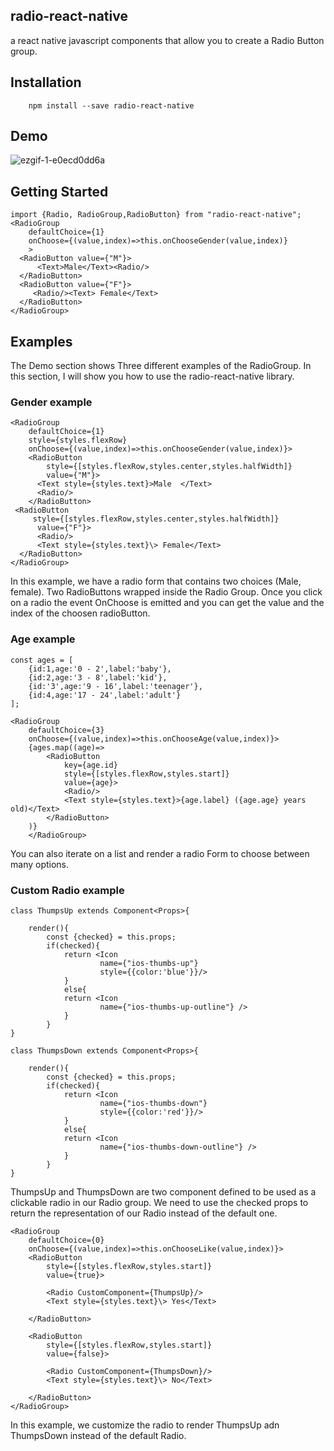 ## **radio-react-native**

a react native javascript components that allow you to create a Radio Button group.




## Installation

	    npm install --save radio-react-native

## Demo

![ezgif-1-e0ecd0dd6a](https://user-images.githubusercontent.com/15144618/37248148-b26296c0-24c1-11e8-8789-5b7984e0aed2.gif)


## Getting Started

    import {Radio, RadioGroup,RadioButton} from "radio-react-native";
    <RadioGroup 
	    defaultChoice={1} 
	    onChoose={(value,index)=>this.onChooseGender(value,index)}
	    >
      <RadioButton value={"M"}>
	      <Text>Male</Text><Radio/> 
      </RadioButton>
      <RadioButton value={"F"}>
         <Radio/><Text> Female</Text>
      </RadioButton>
    </RadioGroup>


## Examples

The Demo section shows Three different examples of the RadioGroup. In this section, I will show you how to use the radio-react-native library.

### Gender example

    <RadioGroup 
	    defaultChoice={1} 
	    style={styles.flexRow} 
	    onChoose={(value,index)=>this.onChooseGender(value,index)}>  
	    <RadioButton 
		    style={[styles.flexRow,styles.center,styles.halfWidth]}
		    value={"M"}>
	      <Text style={styles.text}>Male  </Text>
	      <Radio/> 
	    </RadioButton>
     <RadioButton 
	     style={[styles.flexRow,styles.center,styles.halfWidth]}
	      value={"F"}>  
	      <Radio/>
	      <Text style={styles.text}\> Female</Text>
      </RadioButton>
	</RadioGroup>

In this example, we have a radio form that contains two choices (Male, female). Two RadioButtons wrapped inside the Radio Group. 
Once you click on a radio the event OnChoose is emitted and you can get the value and the index of the choosen radioButton.

### Age example

    const ages = [  
	    {id:1,age:'0 - 2',label:'baby'},
	    {id:2,age:'3 - 8',label:'kid'},
	    {id:'3',age:'9 - 16',label:'teenager'},
	    {id:4,age:'17 - 24',label:'adult'}
    ];
    
    <RadioGroup 
	    defaultChoice={3} 
	    onChoose={(value,index)=>this.onChooseAge(value,index)}>
	    {ages.map((age)=> 
		    <RadioButton 
			    key={age.id} 
			    style={[styles.flexRow,styles.start]} 
			    value={age}>
			    <Radio/>
			    <Text style={styles.text}>{age.label} ({age.age} years old)</Text>
			</RadioButton>
		)}  
		</RadioGroup>
You can also iterate on a list and render a radio Form to choose between many options.

### Custom Radio example

    class ThumpsUp extends Component<Props>{  
  
	    render(){  
	        const {checked} = this.props;  
	        if(checked){  
	            return <Icon 
			            name={"ios-thumbs-up"} 
			            style={{color:'blue'}}/>  
	            }
	            else{  
	            return <Icon 
			            name={"ios-thumbs-up-outline"} />  
	            }  
		    }  
    }
    
    class ThumpsDown extends Component<Props>{  
  
	    render(){  
	        const {checked} = this.props;  
	        if(checked){  
	            return <Icon 
			            name={"ios-thumbs-down"} 
			            style={{color:'red'}}/>  
	            }
	            else{  
	            return <Icon 
			            name={"ios-thumbs-down-outline"} />  
	            }  
		    }  
    }


 ThumpsUp and ThumpsDown are two component defined to be used as a clickable radio in our Radio group.
We need to use the checked props to return the representation of our Radio instead of the default one.


    <RadioGroup 
	    defaultChoice={0} 
	    onChoose={(value,index)=>this.onChooseLike(value,index)}>
	    <RadioButton 
		    style={[styles.flexRow,styles.start]}
		    value={true}>
		    
		    <Radio CustomComponent={ThumpsUp}/>
		    <Text style={styles.text}\> Yes</Text>
		    
	    </RadioButton>
	    
	    <RadioButton 
		    style={[styles.flexRow,styles.start]} 
		    value={false}>
		    
		    <Radio CustomComponent={ThumpsDown}/>
		    <Text style={styles.text}\> No</Text>
		    
	    </RadioButton>
    </RadioGroup>

In this example, we customize the radio to render ThumpsUp adn ThumpsDown instead of the default Radio.